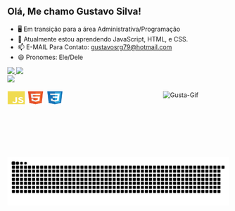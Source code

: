 ## Olá, Me chamo Gustavo Silva!

- 🖥 Em transição para a área Administrativa/Programação
- 👾 Atualmente estou aprendendo JavaScript, HTML, e CSS.
- 📫 E-MAIL Para Contato: gustavosrg79@hotmail.com
- 😄 Pronomes: Ele/Dele

<div>
  <a href="https://github.com/gustasrg">
    <img height="180em" src="https://github-readme-stats.vercel.app/api?username=gustasrg&show_icons=true&theme=highcontrast&include_all_commits=true&count_private=true"/>
    <img height="180em" src="https://github-readme-stats.vercel.app/api/top-langs/?username=gustasrg&layout=compact&langs_count=16&theme=highcontrast"/>
  </a>
</div>

<div> 
  <a href="https://www.linkedin.com/in/gustavosrg/" target="_blank"><img src="https://img.shields.io/badge/-LinkedIn-%230077B5?style=for-the-badge&logo=linkedin&logoColor=white" target="_blank"></a> 
  
</div>

<div style="display: inline_block"><br>
  <img align="center" alt="Rafa-Js" height="30" width="40" src="https://raw.githubusercontent.com/devicons/devicon/master/icons/javascript/javascript-plain.svg">
  <img align="center" alt="Rafa-HTML" height="30" width="40" src="https://raw.githubusercontent.com/devicons/devicon/master/icons/html5/html5-original.svg">
  <img align="center" alt="Rafa-CSS" height="30" width="40" src="https://raw.githubusercontent.com/devicons/devicon/master/icons/css3/css3-original.svg">
  <img align="right" alt="Gusta-Gif" height="150" width="150" src="https://cdn.discordapp.com/attachments/1102727354482176001/1389754022323294328/9z3acy.gif?ex=6865c4cb&is=6864734b&hm=c747ded3f232f85b2848dc8ba9b11caa821a3ebee9eaa54f67e9cb3115932dc4&">
</div>

<img src="https://raw.githubusercontent.com/gustasrg/gustasrg/output/snake.svg" alt="Snake animation" />
